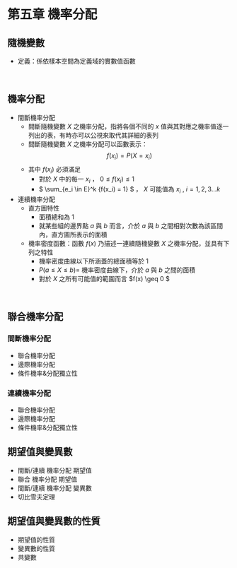 # 第五章 機率分配

## 隨機變數
* 定義：係依樣本空間為定義域的實數值函數

<br>

## 機率分配
* 間斷機率分配
    * 間斷隨機變數 $X$ 之機率分配，指將各個不同的 $x$ 值與其對應之機率值逐一列出的表，有時亦可以公視來取代其詳細的表列
    * 間斷隨機變數 $X$ 之機率分配可以函數表示：
    $$ f(x_i) = P(X = x_i) $$
    * 其中 $f(x_i)$ 必須滿足
        * 對於 $X$ 中的每一 $x_i$ ， $0 \leq f(x_i) \leq 1$
        * $  \sum_{e_i \in E}^k {f(x_i) = 1} $ ， $X$ 可能值為 $x_i$ , $i=1,2,3...k$
* 連續機率分配
    * 直方圖特性
        * 面積總和為 1
        * 就某些組的邊界點 $a$ 與 $b$ 而言，介於 $a$ 與 $b$ 之間相對次數為該區間內，直方圖所表示的面積
    * 機率密度函數：函數 $f(x)$ 乃描述一連續隨機變數 $X$ 之機率分配，並具有下列之特性
        * 機率密度曲線以下所涵蓋的總面積等於 1
        * $P(a \leq X \leq b) =$ 機率密度曲線下，介於 $a$ 與 $b$ 之間的面積
        * 對於 $X$ 之所有可能值的範圍而言 $f(x) \geq 0 $

<br>

## 聯合機率分配
### 間斷機率分配
* 聯合機率分配
* 邊際機率分配
* 條件機率&分配獨立性

### 連續機率分配
* 聯合機率分配
* 邊際機率分配
* 條件機率&分配獨立性

## 期望值與變異數
* 間斷/連續 機率分配 期望值
* 聯合 機率分配 期望值
* 間斷/連續 機率分配 變異數
* 切比雪夫定理

## 期望值與變異數的性質
* 期望值的性質
* 變異數的性質
* 共變數